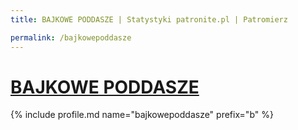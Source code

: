 ```yaml
---
title: BAJKOWE PODDASZE | Statystyki patronite.pl | Patromierz

permalink: /bajkowepoddasze
---
```


# [BAJKOWE PODDASZE](https://patronite.pl/bajkowepoddasze)

{% include profile.md name="bajkowepoddasze" prefix="b" %}
